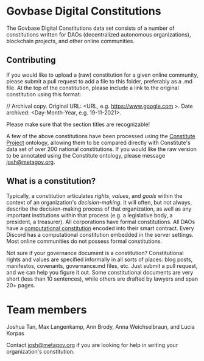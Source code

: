 # Govbase Digital Constitutions

The Govbase Digital Constitutions data set consists of a number of constitutions written for DAOs (decentralized autonomous organizations), blockchain projects, and other online communities.

## Contributing

If you would like to upload a (raw) constitution for a given online community, please submit a pull request to add a file to this folder, preferably as a .md file. At the top of the constitution, please include a link to the original constitution using this format: 

// Archival copy. Original URL: <URL, e.g. https://www.google.com >. Date archived: <Day-Month-Year, e.g. 19-11-2021>.

Please make sure that the section titles are recognizable!

A few of the above constitutions have been processed using the [Constitute Project](https://www.constituteproject.org) ontology, allowing them to be compared directly with Constitute's data set of over 200 national constitutions. If you would like the raw version to be annotated using the Constitute ontology, please message josh@metagov.org.

## What is a constitution?

Typically, a constitution articulates *rights*, *values*, and *goals* within the context of an organization's *decision-making*. It will often, but not always, describe the decision-making process of that organization, as well as any important institutions within that process (e.g. a legislative body, a president, a treasurer). All corporations have formal constitutions. All DAOs have a [computational constitution](https://medium.com/commonsstack/exploring-daos-as-a-new-kind-of-institution-8103e6b156d4) encoded into their smart contract. Every Discord has a computational constitution embedded in the server settings. Most online communities do not possess formal constitutions.

Not sure if your governance document is a constitution? Constitutional rights and values are specified informally in all sorts of places: blog posts, manifestos, covenants, governance.md files, etc. Just submit a pull request, and we can help you figure it out. Some constitutional documents are very short (less than 10 sentences), while others are drafted by lawyers and span 20+ pages.

# Team members
Joshua Tan, Max Langenkamp, Ann Brody, Anna Weichselbraun, and Lucia Korpas

Contact josh@metagov.org if you are looking for help in writing your organization's constitution.
